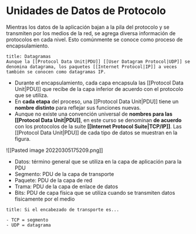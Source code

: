 # Unidades de Datos de Protocolo

Mientras los datos de la aplicación bajan a la pila del protocolo y se transmiten por los medios de la red, se agrega diversa información de protocolos en cada nivel. Esto comúnmente se conoce como proceso de encapsulamiento.

```ad-note
title: Datagramas
Aunque la [[Protocol Data Unit|PDU]] [[User Datagram Protocol|UDP]] se denomina datagrama, los paquetes [[Internet Protocol|IP]] a veces también se conocen como datagramas IP.
```

- Durante el encapsulamiento, cada capa encapsula las [[Protocol Data Unit|PDU]] que recibe de la capa inferior de acuerdo con el protocolo que se utiliza.
- En **cada etapa** del proceso, una [[Protocol Data Unit|PDU]] tiene un **nombre distinto** para reflejar sus funciones nuevas.
- Aunque no existe una convención universal de **nombres para las [[Protocol Data Unit|PDU]]**, en este curso se denominan **de acuerdo** con los protocolos de la suite **[[Internet Protocol Suite|TCP/IP]]**. Las [[Protocol Data Unit|PDU]] de cada tipo de datos se muestran en la figura.

![[Pasted image 20220305175209.png]]
- Datos: término general que se utiliza en la capa de aplicación para la PDU
- Segmento: PDU de la capa de transporte
- Paquete: PDU de la capa de red
- Trama: PDU de la capa de enlace de datos
- Bits: PDU de capa física que se utiliza cuando se transmiten datos físicamente por el medio

```ad-note
title: Si el encabezado de transporte es...

- TCP = segmento
- UDP = datagrama


```
